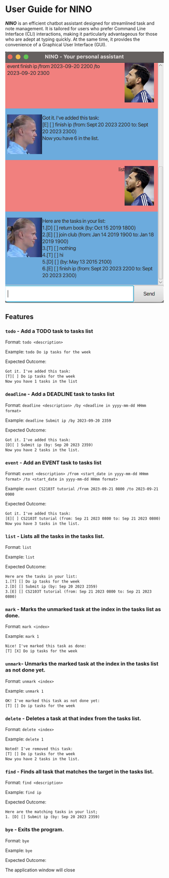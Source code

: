 # User Guide for NINO
***NINO*** is an efficient chatbot assistant designed for streamlined task and note management. It is tailored for users who prefer Command Line Interface (CLI) interactions, making it particularly advantageous for those who are adept at typing quickly. At the same time, it provides the convenience of a Graphical User Interface (GUI).


![Image of ](Ui.png)

## Features

### `todo` - Add a TODO task to tasks list

Format: `todo <description>`

Example: `todo Do ip tasks for the week`

Expected Outcome:
```
Got it. I've added this task:
[T][ ] Do ip tasks for the week
Now you have 1 tasks in the list 
```

###  `deadline` - Add a DEADLINE task to tasks list

Format: `deadline <description> /by <deadline in yyyy-mm-dd HHmm format>`

Example: `deadline Submit ip /by 2023-09-20 2359`

Expected Outcome:
```
Got it. I've added this task:
[D][ ] Submit ip (by: Sep 20 2023 2359)
Now you have 2 tasks in the list.
```

### `event` - Add an EVENT task to tasks list

Format: `event <description> /from <start_date in yyyy-mm-dd HHmm format> /to <start_date in yyyy-mm-dd HHmm format>`

Example: `event CS2103T tutorial /from 2023-09-21 0800 /to 2023-09-21 0900`

Expected Outcome:
```
Got it. I've added this task:
[E][ ] CS2103T tutorial (from: Sep 21 2023 0800 to: Sep 21 2023 0800)
Now you have 3 tasks in the list.
```

### `list` - Lists all the tasks in the tasks list.

Format: `list`

Example: `list`

Expected Outcome:
```
Here are the tasks in your list:
1.[T] [] Do ip tasks for the week
2.[D] [] Submit ip (by: Sep 20 2023 2359)
3.[E] [] CS2103T tutorial (from: Sep 21 2023 0800 to: Sep 21 2023 0800)
```

### `mark` - Marks the unmarked task at the index in the tasks list as done.

Format: `mark <index>`

Example: `mark 1`

```
Nice! I've marked this task as done:
[T] [X] Do ip tasks for the week
```

### `unmark`- Unmarks the marked task at the index in the tasks list as not done yet.

Format: `unmark <index>`

Example: `unmark 1`

```
OK! I've marked this task as not done yet:
[T] [] Do ip tasks for the week
```

### `delete` - Deletes a task at that index from the tasks list.

Format: `delete <index>`

Example: `delete 1`

```
Noted! I've removed this task:
[T] [] Do ip tasks for the week
Now you have 2 tasks in the list.
```

### `find` - Finds all task that matches the target in the tasks list.

Format: `find <description>`

Example: `find ip`

Expected Outcome:

```  
Here are the matching tasks in your list;
1. [D] [] Submit ip (by: Sep 20 2023 2359)
```

### `bye` - Exits the program.

Format: `bye`

Example: `bye`

Expected Outcome: 

The application window will close

